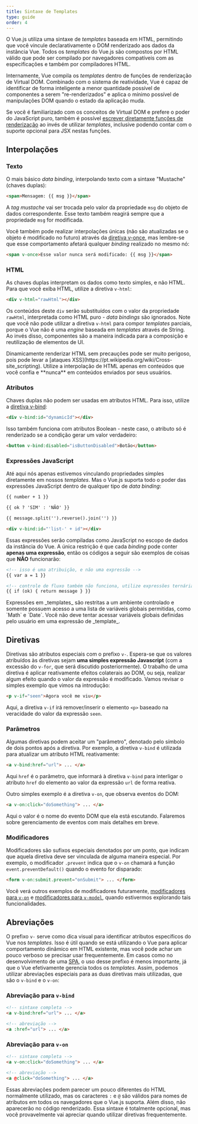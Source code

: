 ```yaml
---
title: Sintaxe de Templates
type: guide
order: 4
---
```


O Vue.js utiliza uma sintaxe de _templates_ baseada em HTML, permitindo que você vincule declarativamente o DOM renderizado aos dados da instância Vue. Todos os _templates_ do Vue.js são compostos por HTML válido que pode ser compilado por navegadores compatíveis com as especificações e também por compiladores HTML.

Internamente, Vue compila os _templates_ dentro de funções de renderização de Virtual DOM. Combinado com o sistema de reatividade, Vue é capaz de identificar de forma inteligente a menor quantidade possível de componentes a serem "re-renderizados" e aplica o mínimo possível de manipulações DOM quando o estado da aplicação muda.

Se você é familiarizado com os conceitos de Virtual DOM e prefere o poder do JavaScript puro, também é possível [escrever diretamente funções de renderização](/guide/render-function.html) ao invés de utilizar _templates_, inclusive podendo contar com o suporte opcional para JSX nestas funções.

## Interpolações

### Texto

O mais básico _data binding_, interpolando texto com a sintaxe "Mustache" (chaves duplas):

``` html
<span>Mensagem: {{ msg }}</span>
```

A _tag mustache_ vai ser trocada pelo valor da propriedade `msg` do objeto de dados correspondente. Esse texto também reagirá sempre que a propriedade `msg` for modificada.

Você também pode realizar interpolações únicas (não são atualizadas se o objeto é modificado no futuro) através da [diretiva v-once](/api/#v-once), mas lembre-se que esse comportamento afetará qualquer _binding_ realizado no mesmo nó:

``` html
<span v-once>Esse valor nunca será modificado: {{ msg }}</span>
```

### HTML

As chaves duplas interpretam os dados como texto simples, e não HTML. Para que você exiba HTML, utilize a diretiva `v-html`:

``` html
<div v-html="rawHtml"></div>
```

Os conteúdos deste `div` serão substituídos com o valor da propriedade `rawHtml`, interpretada como HTML puro - _data bindings_ são ignorados. Note que você não pode utilizar a diretiva `v-html` para compor _templates_ parciais, porque o Vue não é uma _engine_ baseada em _templates_ através de String. Ao invés disso, componentes são a maneira indicada para a composição e reutilização de elementos de UI.

<p class="tip">Dinamicamente renderizar HTML sem precauções pode ser muito perigoso, pois pode levar a [ataques XSS](https://pt.wikipedia.org/wiki/Cross-site_scripting). Utilize a interpolação de HTML apenas em conteúdos que você confia e **nunca** em conteúdos enviados por seus usuários.</p>

### Atributos

Chaves duplas não podem ser usadas em atributos HTML. Para isso, utilize a [diretiva v-bind](/api/#v-bind):

``` html
<div v-bind:id="dynamicId"></div>
```

Isso também funciona com atributos Boolean - neste caso, o atributo só é renderizado se a condição gerar um valor verdadeiro:

``` html
<button v-bind:disabled="isButtonDisabled">Botão</button>
```

### Expressões JavaScript

Até aqui nós apenas estivemos vinculando propriedades simples diretamente em nossos _templates_. Mas o Vue.js suporta todo o poder das expressões JavaScript dentro de qualquer tipo de _data binding_:

``` html
{{ number + 1 }}

{{ ok ? 'SIM' : 'NÃO' }}

{{ message.split('').reverse().join('') }}

<div v-bind:id="'list-' + id"></div>
```

Essas expressões serão compiladas como JavaScript no escopo de dados da instância do Vue. A única restrição é que cada _binding_ pode conter **apenas uma expressão**, então os códigos a seguir são exemplos de coisas que **NÃO** funcionarão:

``` html
<!-- isso é uma atribuição, e não uma expressão -->
{{ var a = 1 }}

<!-- controle de fluxo também não funciona, utilize expressões ternárias -->
{{ if (ok) { return message } }}
```

<p class="tip">Expressões em _templates_ são restritas a um ambiente controlado e somente possuem acesso a uma lista de variáveis globais permitidas, como `Math` e `Date`. Você não deve tentar acessar variáveis globais definidas pelo usuário em uma expressão de _template_.</p>

## Diretivas

Diretivas são atributos especiais com o prefixo `v-`. Espera-se que os valores atribuídos às diretivas sejam **uma simples expressão Javascript** (com a excessão do `v-for`, que será discutido posteriormente). O trabalho de uma diretiva é aplicar reativamente efeitos colaterais ao DOM, ou seja, realizar algum efeito quando o valor da expressão é modificado. Vamos revisar o simples exemplo que vimos na introdução:

``` html
<p v-if="seen">Agora você me viu</p>
```

Aqui, a diretiva `v-if` irá remover/inserir o elemento `<p>` baseado na veracidade do valor da expressão `seen`.

### Parâmetros

Algumas diretivas podem aceitar um "parâmetro", denotado pelo símbolo de dois pontos após a diretiva. Por exemplo, a diretiva `v-bind` é utilizada para atualizar um atributo HTML reativamente:

``` html
<a v-bind:href="url"> ... </a>
```

Aqui `href` é o parâmetro, que informará à diretiva `v-bind` para interligar o atributo `href` do elemento ao valor da expressão `url` de forma reativa.

Outro simples exemplo é a diretiva `v-on`, que observa eventos do DOM:

``` html
<a v-on:click="doSomething"> ... </a>
```

Aqui o valor é o nome do evento DOM que ela está escutando. Falaremos sobre gerenciamento de eventos com mais detalhes em breve.

### Modificadores

Modificadores são sufixos especiais denotados por um ponto, que indicam que aquela diretiva deve ser vinculada de alguma maneira especial. Por exemplo, o modificador `.prevent` indica que o `v-on` chamará a função `event.preventDefault()` quando o evento for disparado:

``` html
<form v-on:submit.prevent="onSubmit"> ... </form>
```

Você verá outros exemplos de modificadores futuramente, [modificadores para `v-on`](events.html#Modificadores-de-Eventos) e [modificadores para `v-model`](forms.html#Modificadores), quando estivermos explorando tais funcionalidades.

## Abreviações

O prefixo `v-` serve como dica visual para identificar atributos específicos do Vue nos _templates_. Isso é útil quando se está utilizando o Vue para aplicar comportamento dinâmico em HTML existente, mas você pode achar um pouco verboso se precisar usar frequentemente. Em casos como no desenvolvimento de uma [SPA](https://en.wikipedia.org/wiki/Single-page_application), o uso desse prefixo é menos importante, já que o Vue efetivamente gerencia todos os _templates_. Assim, podemos utilizar abreviações especiais para as duas diretivas mais utilizadas, que são o `v-bind` e o `v-on`:

### Abreviação para `v-bind`

``` html
<!-- sintaxe completa -->
<a v-bind:href="url"> ... </a>

<!-- abreviação -->
<a :href="url"> ... </a>
```

### Abreviação para `v-on`

``` html
<!-- sintaxe completa -->
<a v-on:click="doSomething"> ... </a>

<!-- abreviação -->
<a @click="doSomething"> ... </a>
```

Essas abreviações podem parecer um pouco diferentes do HTML normalmente utilizado, mas os caracteres `:` e `@` são válidos para nomes de atributos em todos os navegadores que o Vue.js suporta. Além disso, não aparecerão no código renderizado. Essa sintaxe é totalmente opcional, mas você provavelmente vai apreciar quando utilizar diretivas frequentemente.

